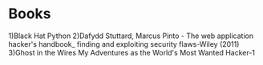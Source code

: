 # Books
1)Black Hat Python
2)Dafydd Stuttard, Marcus Pinto - The web application hacker's handbook_ finding and exploiting security flaws-Wiley (2011)
3)Ghost in the Wires My Adventures as the World's Most Wanted Hacker-1
